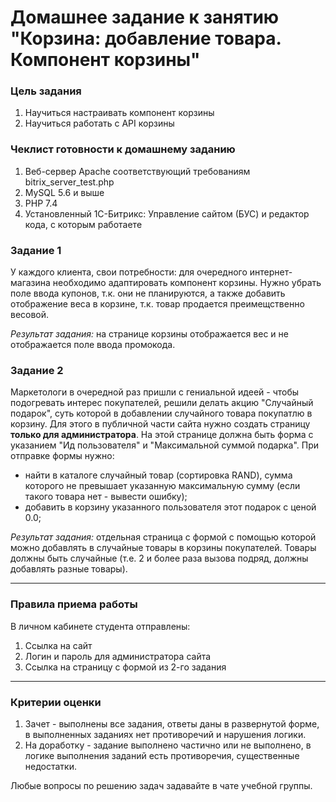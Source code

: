 # Домашнее задание к занятию "Корзина: добавление товара. Компонент корзины"

### Цель задания

1. Научиться настраивать компонент корзины
2. Научиться работать с API корзины

### Чеклист готовности к домашнему заданию

1. Веб-сервер Apache соответствующий требованиям bitrix_server_test.php
2. MySQL 5.6 и выше
3. PHP 7.4
4. Установленный 1С-Битрикс: Управление сайтом (БУС) и редактор кода, с которым работаете

### Задание 1

У каждого клиента, свои потребности: для очередного интернет-магазина необходимо адаптировать компонент корзины.
Нужно убрать поле ввода купонов, т.к. они не планируются, а также добавить отображение веса в корзине, т.к. товар продается преимещственно весовой.

*Результат задания:* на странице корзины отображается вес и не отображается поле ввода промокода.

### Задание 2

Маркетологи в очередной раз пришли с гениальной идеей - чтобы подогревать интерес покупателей, решили делать акцию "Случайный подарок", суть которой в добавлении случайного товара покупатлю в корзину.
Для этого в публичной части сайта нужно создать страницу **только для администратора**.
На этой странице должна быть форма с указанием "Ид пользователя" и "Максимальной суммой подарка".
При отправке формы нужно:
- найти в каталоге случайный товар (сортировка RAND), сумма которого не превышает указанную максимальную сумму (если такого товара нет - вывести ошибку);
- добавить в корзину указанного пользователя этот подарок с ценой 0.0;

*Результат задания:* отдельная страница с формой с помощью которой можно добавлять в случайные товары в корзины покупателей. Товары должны быть случайные (т.е. 2 и более раза вызова подряд, должны добавлять разные товары).

------

### Правила приема работы

В личном кабинете студента отправлены:
1.  Ссылка на сайт
2.  Логин и пароль для администратора сайта
3.  Ссылка на страницу с формой из 2-го задания

------

### Критерии оценки

1. Зачет - выполнены все задания, ответы даны в развернутой форме, в выполненных заданиях нет противоречий и нарушения логики. 
2. На доработку - задание выполнено частично или не выполнено, в логике выполнения заданий есть противоречия, существенные недостатки.

Любые вопросы по решению задач задавайте в чате учебной группы.



